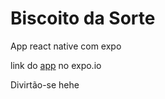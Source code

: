 # Biscoito da Sorte
 App react native com expo
 
 link do <a href="https://expo.io/@rfnunes01/biscoito-da-sorte">app</a> no expo.io
 
 Divirtão-se hehe
